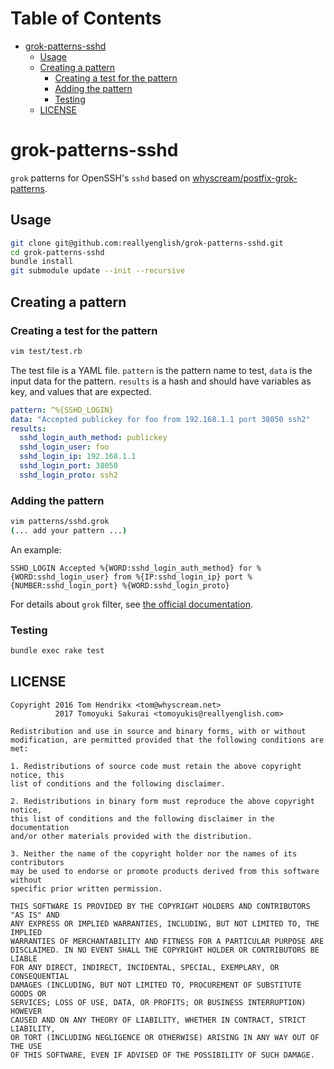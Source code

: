 Table of Contents
=================

  * [grok-patterns-sshd](#grok-patterns-sshd)
    * [Usage](#usage)
    * [Creating a pattern](#creating-a-pattern)
      * [Creating a test for the pattern](#creating-a-test-for-the-pattern)
      * [Adding the pattern](#adding-the-pattern)
      * [Testing](#testing)
    * [LICENSE](#license)

# grok-patterns-sshd

`grok` patterns for OpenSSH's `sshd` based on
[whyscream/postfix-grok-patterns](https://github.com/whyscream/postfix-grok-patterns).

## Usage

```sh
git clone git@github.com:reallyenglish/grok-patterns-sshd.git
cd grok-patterns-sshd
bundle install
git submodule update --init --recursive
```

## Creating a pattern

### Creating a test for the pattern

```sh
vim test/test.rb
```

The test file is a YAML file. `pattern` is the pattern name to test, `data` is
the input data for the pattern. `results` is a hash and should have variables
as key, and values that are expected.

```yaml
pattern: ^%{SSHD_LOGIN}
data: "Accepted publickey for foo from 192.168.1.1 port 38050 ssh2"
results:
  sshd_login_auth_method: publickey
  sshd_login_user: foo
  sshd_login_ip: 192.168.1.1
  sshd_login_port: 38050
  sshd_login_proto: ssh2
```

### Adding the pattern

```sh
vim patterns/sshd.grok
(... add your pattern ...)
```
An example:

```
SSHD_LOGIN Accepted %{WORD:sshd_login_auth_method} for %{WORD:sshd_login_user} from %{IP:sshd_login_ip} port %{NUMBER:sshd_login_port} %{WORD:sshd_login_proto}
```
For details about `grok` filter, see [the official
documentation](https://www.elastic.co/guide/en/logstash/current/plugins-filters-grok.html).


### Testing

```sh
bundle exec rake test
```

## LICENSE

```
Copyright 2016 Tom Hendrikx <tom@whyscream.net>
          2017 Tomoyuki Sakurai <tomoyukis@reallyenglish.com>

Redistribution and use in source and binary forms, with or without
modification, are permitted provided that the following conditions are met:

1. Redistributions of source code must retain the above copyright notice, this
list of conditions and the following disclaimer.

2. Redistributions in binary form must reproduce the above copyright notice,
this list of conditions and the following disclaimer in the documentation
and/or other materials provided with the distribution.

3. Neither the name of the copyright holder nor the names of its contributors
may be used to endorse or promote products derived from this software without
specific prior written permission.

THIS SOFTWARE IS PROVIDED BY THE COPYRIGHT HOLDERS AND CONTRIBUTORS "AS IS" AND
ANY EXPRESS OR IMPLIED WARRANTIES, INCLUDING, BUT NOT LIMITED TO, THE IMPLIED
WARRANTIES OF MERCHANTABILITY AND FITNESS FOR A PARTICULAR PURPOSE ARE
DISCLAIMED. IN NO EVENT SHALL THE COPYRIGHT HOLDER OR CONTRIBUTORS BE LIABLE
FOR ANY DIRECT, INDIRECT, INCIDENTAL, SPECIAL, EXEMPLARY, OR CONSEQUENTIAL
DAMAGES (INCLUDING, BUT NOT LIMITED TO, PROCUREMENT OF SUBSTITUTE GOODS OR
SERVICES; LOSS OF USE, DATA, OR PROFITS; OR BUSINESS INTERRUPTION) HOWEVER
CAUSED AND ON ANY THEORY OF LIABILITY, WHETHER IN CONTRACT, STRICT LIABILITY,
OR TORT (INCLUDING NEGLIGENCE OR OTHERWISE) ARISING IN ANY WAY OUT OF THE USE
OF THIS SOFTWARE, EVEN IF ADVISED OF THE POSSIBILITY OF SUCH DAMAGE.
```
